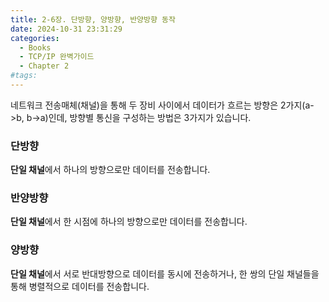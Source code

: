 ```yaml
---
title: 2-6장. 단방향, 양방향, 반양방향 동작
date: 2024-10-31 23:31:29
categories:
  - Books
  - TCP/IP 완벽가이드
  - Chapter 2
#tags:
---
```

네트워크 전송매체(채널)을 통해 두 장비 사이에서 데이터가 흐르는 방향은 2가지(a->b, b->a)인데, 방향별 통신을 구성하는 방법은 3가지가 있습니다.

### 단방향

**단일 채널**에서 하나의 방향으로만 데이터를 전송합니다.

### 반양방향

**단일 채널**에서 한 시점에 하나의 방향으로만 데이터를 전송합니다.

### 양방향

**단일 채널**에서 서로 반대방향으로 데이터를 동시에 전송하거나, 한 쌍의 단일 채널들을 통해 병렬적으로 데이터를 전송합니다.
